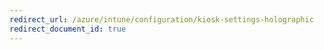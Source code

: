 ```yaml
---
redirect_url: /azure/intune/configuration/kiosk-settings-holographic
redirect_document_id: true
---
```

